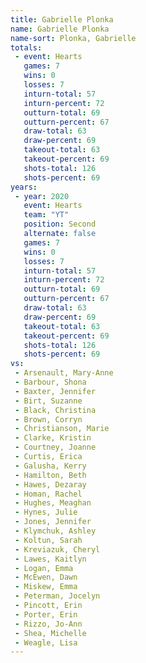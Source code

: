 ```yaml
---
title: Gabrielle Plonka
name: Gabrielle Plonka
name-sort: Plonka, Gabrielle
totals:
 - event: Hearts
   games: 7
   wins: 0
   losses: 7
   inturn-total: 57
   inturn-percent: 72
   outturn-total: 69
   outturn-percent: 67
   draw-total: 63
   draw-percent: 69
   takeout-total: 63
   takeout-percent: 69
   shots-total: 126
   shots-percent: 69
years:
 - year: 2020
   event: Hearts
   team: "YT"
   position: Second
   alternate: false
   games: 7
   wins: 0
   losses: 7
   inturn-total: 57
   inturn-percent: 72
   outturn-total: 69
   outturn-percent: 67
   draw-total: 63
   draw-percent: 69
   takeout-total: 63
   takeout-percent: 69
   shots-total: 126
   shots-percent: 69
vs:
 - Arsenault, Mary-Anne
 - Barbour, Shona
 - Baxter, Jennifer
 - Birt, Suzanne
 - Black, Christina
 - Brown, Corryn
 - Christianson, Marie
 - Clarke, Kristin
 - Courtney, Joanne
 - Curtis, Erica
 - Galusha, Kerry
 - Hamilton, Beth
 - Hawes, Dezaray
 - Homan, Rachel
 - Hughes, Meaghan
 - Hynes, Julie
 - Jones, Jennifer
 - Klymchuk, Ashley
 - Koltun, Sarah
 - Kreviazuk, Cheryl
 - Lawes, Kaitlyn
 - Logan, Emma
 - McEwen, Dawn
 - Miskew, Emma
 - Peterman, Jocelyn
 - Pincott, Erin
 - Porter, Erin
 - Rizzo, Jo-Ann
 - Shea, Michelle
 - Weagle, Lisa
---
```

